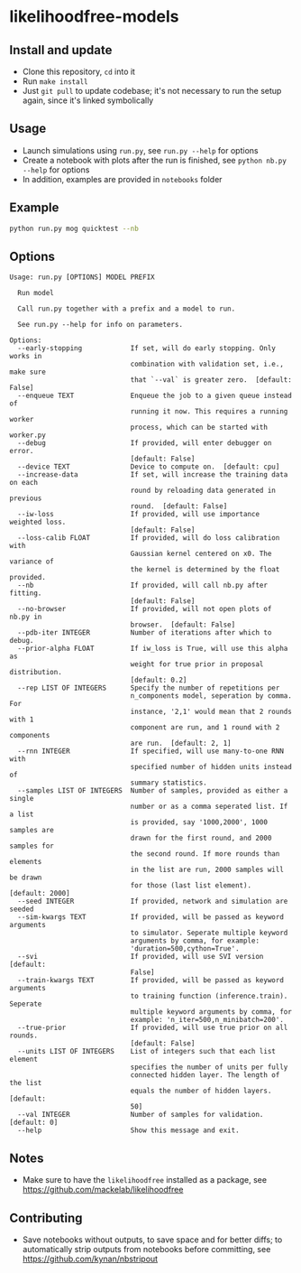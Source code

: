 # likelihoodfree-models

## Install and update

- Clone this repository, `cd` into it
- Run `make install`
- Just `git pull` to update codebase; it's not necessary to run the setup again,
  since it's linked symbolically

## Usage

- Launch simulations using `run.py`, see `run.py --help` for options
- Create a notebook with plots after the run is finished, see `python nb.py --help` for options
- In addition, examples are provided in `notebooks` folder


## Example

```bash
python run.py mog quicktest --nb
```

## Options

```text
Usage: run.py [OPTIONS] MODEL PREFIX

  Run model

  Call run.py together with a prefix and a model to run.

  See run.py --help for info on parameters.

Options:
  --early-stopping            If set, will do early stopping. Only works in
                              combination with validation set, i.e., make sure
                              that `--val` is greater zero.  [default: False]
  --enqueue TEXT              Enqueue the job to a given queue instead of
                              running it now. This requires a running worker
                              process, which can be started with worker.py
  --debug                     If provided, will enter debugger on error.
                              [default: False]
  --device TEXT               Device to compute on.  [default: cpu]
  --increase-data             If set, will increase the training data on each
                              round by reloading data generated in previous
                              round.  [default: False]
  --iw-loss                   If provided, will use importance weighted loss.
                              [default: False]
  --loss-calib FLOAT          If provided, will do loss calibration with
                              Gaussian kernel centered on x0. The variance of
                              the kernel is determined by the float provided.
  --nb                        If provided, will call nb.py after fitting.
                              [default: False]
  --no-browser                If provided, will not open plots of nb.py in
                              browser.  [default: False]
  --pdb-iter INTEGER          Number of iterations after which to debug.
  --prior-alpha FLOAT         If iw_loss is True, will use this alpha as
                              weight for true prior in proposal distribution.
                              [default: 0.2]
  --rep LIST OF INTEGERS      Specify the number of repetitions per
                              n_components model, seperation by comma. For
                              instance, '2,1' would mean that 2 rounds with 1
                              component are run, and 1 round with 2 components
                              are run.  [default: 2, 1]
  --rnn INTEGER               If specified, will use many-to-one RNN with
                              specified number of hidden units instead of
                              summary statistics.
  --samples LIST OF INTEGERS  Number of samples, provided as either a single
                              number or as a comma seperated list. If a list
                              is provided, say '1000,2000', 1000 samples are
                              drawn for the first round, and 2000 samples for
                              the second round. If more rounds than elements
                              in the list are run, 2000 samples will be drawn
                              for those (last list element).  [default: 2000]
  --seed INTEGER              If provided, network and simulation are seeded
  --sim-kwargs TEXT           If provided, will be passed as keyword arguments
                              to simulator. Seperate multiple keyword
                              arguments by comma, for example:
                              'duration=500,cython=True'.
  --svi                       If provided, will use SVI version  [default:
                              False]
  --train-kwargs TEXT         If provided, will be passed as keyword arguments
                              to training function (inference.train). Seperate
                              multiple keyword arguments by comma, for
                              example: 'n_iter=500,n_minibatch=200'.
  --true-prior                If provided, will use true prior on all rounds.
                              [default: False]
  --units LIST OF INTEGERS    List of integers such that each list element
                              specifies the number of units per fully
                              connected hidden layer. The length of the list
                              equals the number of hidden layers.  [default:
                              50]
  --val INTEGER               Number of samples for validation.  [default: 0]
  --help                      Show this message and exit.
```

## Notes

- Make sure to have the `likelihoodfree` installed as a package, see https://github.com/mackelab/likelihoodfree


## Contributing

- Save notebooks without outputs, to save space and for better diffs; to automatically strip outputs from notebooks before committing, see https://github.com/kynan/nbstripout
